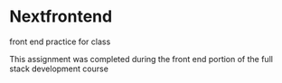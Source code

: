 # Nextfrontend
front end practice for class


This assignment was completed during the front end portion of the full stack development course
